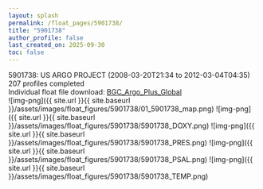 ```yaml
---
layout: splash
permalink: /float_pages/5901738/
title: "5901738"
author_profile: false
last_created_on: 2025-09-30
toc: false
---
```

 
5901738: US ARGO PROJECT (2008-03-20T21:34 to 2012-03-04T04:35)\
207 profiles completed\
Individual float file download: [BGC_Argo_Plus_Global](https://ftp.soest.hawaii.edu/bgc_argo_plus/Individual_Floats/outliers_removed/5901738_Sprof_processed.nc)\
![img-png]({{ site.url }}{{ site.baseurl }}/assets/images/float_figures/5901738/01_5901738_map.png)
![img-png]({{ site.url }}{{ site.baseurl }}/assets/images/float_figures/5901738/5901738_DOXY.png)
![img-png]({{ site.url }}{{ site.baseurl }}/assets/images/float_figures/5901738/5901738_PRES.png)
![img-png]({{ site.url }}{{ site.baseurl }}/assets/images/float_figures/5901738/5901738_PSAL.png)
![img-png]({{ site.url }}{{ site.baseurl }}/assets/images/float_figures/5901738/5901738_TEMP.png)
